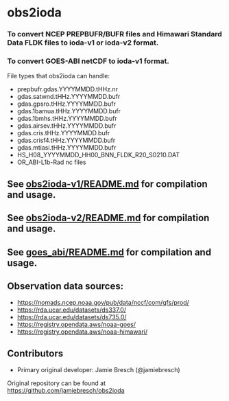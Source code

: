 # obs2ioda

### To convert NCEP PREPBUFR/BUFR files and Himawari Standard Data FLDK files to ioda-v1 or ioda-v2 format.  

### To convert GOES-ABI netCDF to ioda-v1 format.  

File types that obs2ioda can handle:  
* prepbufr.gdas.YYYYMMDD.tHHz.nr  
* gdas.satwnd.tHHz.YYYYMMDD.bufr  
* gdas.gpsro.tHHz.YYYYMMDD.bufr  
* gdas.1bamua.tHHz.YYYYMMDD.bufr  
* gdas.1bmhs.tHHz.YYYYMMDD.bufr  
* gdas.airsev.tHHz.YYYYMMDD.bufr  
* gdas.cris.tHHz.YYYYMMDD.bufr  
* gdas.crisf4.tHHz.YYYYMMDD.bufr  
* gdas.mtiasi.tHHz.YYYYMMDD.bufr  
* HS_H08_YYYYMMDD_HH00_BNN_FLDK_R20_S0210.DAT  
* OR_ABI-L1b-Rad nc files  

## See [obs2ioda-v1/README.md](https://github.com/jamiebresch/obs2ioda/blob/main/obs2ioda-v1/README.md) for compilation and usage.

## See [obs2ioda-v2/README.md](https://github.com/jamiebresch/obs2ioda/blob/main/obs2ioda-v2/README.md) for compilation and usage.

## See [goes_abi/README.md](https://github.com/jamiebresch/obs2ioda/blob/main/goes_abi/README.md) for compilation and usage.

## Observation data sources:
* https://nomads.ncep.noaa.gov/pub/data/nccf/com/gfs/prod/
* https://rda.ucar.edu/datasets/ds337.0/
* https://rda.ucar.edu/datasets/ds735.0/
* https://registry.opendata.aws/noaa-goes/
* https://registry.opendata.aws/noaa-himawari/

## Contributors
* Primary original developer: Jamie Bresch (@jamiebresch)

Original repository can be found at https://github.com/jamiebresch/obs2ioda
